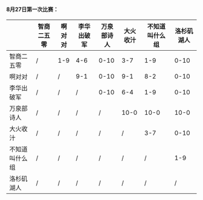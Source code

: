 #### 8月27日第一次比赛：

|         | 智商二五零 | 啊对对 | 李华出破军 | 万泉部诗人 | 大火收汁 | 不知道叫什么组 | 洛杉矶湖人 |
| ------- | ----- | --- | ----- | ----- | ---- | ------- | ----- |
| 智商二五零   | /     | 1-9 | 4-6   | 0-10  | 3-7  | 1-9     | 0-10  |
| 啊对对     | /     | /   | 9-1   | 0-10  | 9-1  | 8-2     | 0-10  |
| 李华出破军   | /     | /   | /     | 0-10  | 6-4  | 1-9     | 0-10  |
| 万泉部诗人   | /     | /   | /     | /     | 10-0 | 10-0    | 10-0  |
| 大火收汁    | /     | /   | /     | /     | /    | 3-7     | 0-10  |
| 不知道叫什么组 | /     | /   | /     | /     | /    | /       | 1-9   |
| 洛杉矶湖人   | /     | /   | /     | /     | /    | /       | /     |
